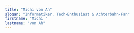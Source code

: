 ```yaml
---
title: "Michi von Ah"
slogan: "Informatiker, Tech-Enthusiast & Achterbahn-Fan"
firstname: "Michi "
lastname: "von Ah"
---
```

